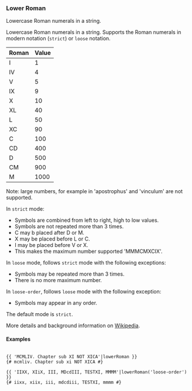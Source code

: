 ### Lower Roman

Lowercase Roman numerals in a string.

Lowercase Roman numerals in a string.
Supports the Roman numerals in modern notation (`strict`) or `loose` notation.

| Roman | Value |
| ----- |------ |
| I     |    1  |
| IV    |    4  |
| V     |    5  |
| IX    |    9  |
| X     |   10  |
| XL    |   40  |
| L     |   50  |
| XC    |   90  |
| C     |  100  |
| CD    |  400  |
| D     |  500  |
| CM    |  900  |
| M     | 1000  |

Note: large numbers, for example in 'apostrophus' and 'vinculum' are not supported.

In `strict` mode:
- Symbols are combined from left to right, high to low values.
- Symbols are not repeated more than 3 times.
- C may b placed after D or M.
- X may be placed before L or C.
- I may be placed before V or X.
- This makes the maximum number supported 'MMMCMXCIX'.

In `loose` mode, follows `strict` mode with the following exceptions:
- Symbols may be repeated more than 3 times.
- There is no more maximum number.

In `loose-order`, follows `loose` mode with the following exception:
- Symbols may appear in any order.

The default mode is `strict`.

More details and background information on [Wikipedia](https://en.wikipedia.org/wiki/Roman_numerals).

#### Examples

```Twig

{{ 'MCMLIV. Chapter sub XI NOT XICA'|lowerRoman }}
{# mcmliv. Chapter sub xi NOT XICA #}

{{ 'IIXX, XIiX, III, MDcdIII, TESTXI, MMMM'|lowerRoman('loose-order') }}
{# iixx, xiix, iii, mdcdiii, TESTXI, mmmm #}

```
